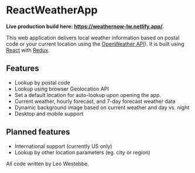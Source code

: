 # ReactWeatherApp

**Live production build here: https://weathernow-lw.netlify.app/.**

This web application delivers local weather information based on postal code or your current location using the [OpenWeather API](https://openweathermap.org/)). It is built using [React](https://reactjs.org/) with [Redux](https://redux.js.org/).

## Features

- Lookup by postal code
- Lookup using browser Geolocation API
- Set a default location for auto-lookup upon opening the app.
- Current weather, hourly forecast, and 7-day forecast weather data
- Dynamic background image based on current weather and day vs. night
- Desktop and mobile support

## Planned features

- International support (currently US only)
- Lookup by other location parameters (eg. city or region)

All code written by Leo Westebbe.
